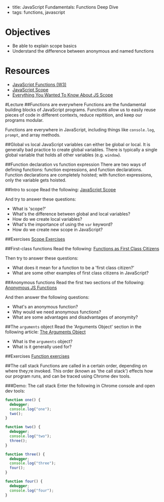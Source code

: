 - title: JavaScript Fundamentals: Functions Deep Dive
- tags: functions, javascript

# Objectives

- Be able to explain scope basics
- Understand the difference between anonymous and named functions

# Resources

- [JavaScript Functions (W3)](http://www.w3schools.com/js/js_functions.asp)
- [JavaScript Scope](http://www.w3schools.com/js/js_scope.asp)
- [Everything You Wanted To Know About JS Scope](https://toddmotto.com/everything-you-wanted-to-know-about-javascript-scope/)

#Lecture
##Functions are everywhere
Functions are the fundamental building blocks of JavaScript programs. Functions allow us to easily reuse pieces of code in different contexts, reduce repitition, and keep our programs modular.

Functions are everywhere in JavaScript, including things like `console.log`, `prompt`, and array methods.

##Global vs local
JavaScript variables can either be global or local. It is generally bad practice to create global variables. There is typically a single global variable that holds all other variables (e.g. `window`).

##Function declaration vs function expression
There are two ways of defining functions: function expressions, and function declarations. Function declarations are completely hoisted; with function expressions, only the variable gets hoisted.

##Intro to scope
Read the following: [JavaScript Scope](http://www.w3schools.com/js/js_scope.asp)

And try to answer these questions:

- What is 'scope?'
- What's the difference between global and local variables?
- How do we create local variables?
- What's the importance of using the `var` keyword?
- How do we create new scope in JavaScript?

##Exercises
[Scope Exercises](scope-exercises.md)

##First-class functions
Read the following: [Functions as First Class Citizens](http://ryanchristiani.com/functions-as-first-class-citizens-in-javascript/)

Then try to answer these questions:

- What does it mean for a function to be a 'first class citizen?'
- What are some other examples of first class citizens in JavaScript?

##Anonymous functions
Read the first two sections of the following: [Anonymous JS Functions](http://thoughtsonscripts.blogspot.com/2012/01/javascript-anonymous-functions.html)

And then answer the following questions:

- What's an anonymous function?
- Why would we need anonymous functions?
- What are some advantages and disadvantages of anonymity?

##The `arguments` object
Read the 'Arguments Object' section in the following article: [The Arguments Object](http://www.w3schools.com/js/js_function_parameters.asp)

- What is the `arguments` object?
- What is it generally used for?

##Exercises
[Function exercises](functions-exercises.md)

##The call stack
Functions are called in a certain order, depending on where they;re invoked. This order (known as 'the call stack') effects how our program runs, and can be traced using Chrome dev tools.

###Demo: The call stack
Enter the following in Chrome console and open dev tools:

```javascript
function one() {
  debugger;
  console.log("one");
  two();
}

function two() {
  debugger;
  console.log("two");
  three();
}

function three() {
  debugger;
  console.log("three");
  four();
}

function four() {
  debugger;
  console.log("four");
}
```

